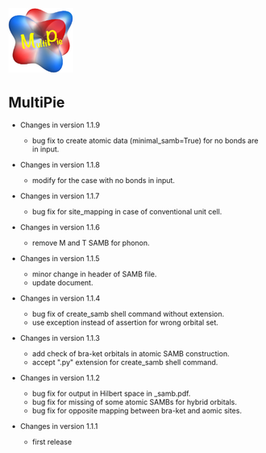 <img width="128" src="multipie_logo.png">

# MultiPie

- Changes in version 1.1.9
  - bug fix to create atomic data (minimal_samb=True) for no bonds are in input.

- Changes in version 1.1.8
  - modify for the case with no bonds in input.

- Changes in version 1.1.7
  - bug fix for site_mapping in case of conventional unit cell.

- Changes in version 1.1.6
  - remove M and T SAMB for phonon.

- Changes in version 1.1.5
  - minor change in header of SAMB file.
  - update document.

- Changes in version 1.1.4
  - bug fix of create_samb shell command without extension.
  - use exception instead of assertion for wrong orbital set.

- Changes in version 1.1.3
  - add check of bra-ket orbitals in atomic SAMB construction.
  - accept ".py" extension for create_samb shell command.

- Changes in version 1.1.2
  - bug fix for output in Hilbert space in _samb.pdf.
  - bug fix for missing of some atomic SAMBs for hybrid orbitals.
  - bug fix for opposite mapping between bra-ket and aomic sites.

- Changes in version 1.1.1
  - first release
